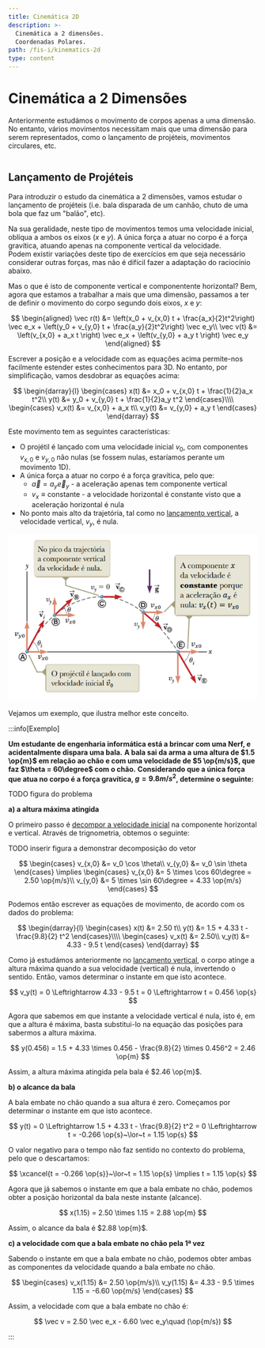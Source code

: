 ```yaml
---
title: Cinemática 2D
description: >-
  Cinemática a 2 dimensões.
  Coordenadas Polares.
path: /fis-i/kinematics-2d
type: content
---
```


# Cinemática a 2 Dimensões

Anteriormente estudámos o movimento de corpos apenas a uma dimensão.
No entanto, vários movimentos necessitam mais que uma dimensão para serem representados,
como o lançamento de projéteis, movimentos circulares, etc.

```toc

```

## Lançamento de Projéteis

Para introduzir o estudo da cinemática a 2 dimensões, vamos estudar o lançamento de projéteis
(i.e. bala disparada de um canhão, chuto de uma bola que faz um "balão", etc).

Na sua geralidade, neste tipo de movimentos temos uma velocidade inicial, oblíqua a ambos os eixos ($x$ e $y$).
A única força a atuar no corpo é a força gravítica, atuando apenas na componente vertical da velocidade.  
Podem existir variações deste tipo de exercícios em que seja necessário considerar outras forças,
mas não é difícil fazer a adaptação do raciocínio abaixo.

Mas o que é isto de componente vertical e componentente horizontal? Bem, agora que estamos a trabalhar a mais que uma dimensão,
passamos a ter de definir o movimento do corpo segundo dois eixos, $x$ e $y$:

$$
\begin{aligned}
\vec r(t) &= \left(x_0 + v_{x,0} t + \frac{a_x}{2}t^2\right) \vec e_x + \left(y_0 + v_{y,0} t + \frac{a_y}{2}t^2\right) \vec e_y\\
\vec v(t) &= \left(v_{x,0} + a_x t \right) \vec e_x + \left(v_{y,0} + a_y t \right) \vec e_y
\end{aligned}
$$

Escrever a posição e a velocidade com as equações acima permite-nos facilmente estender estes conhecimentos para 3D.
No entanto, por simplificação, vamos desdobrar as equações acima:

$$
\begin{darray}{l}
\begin{cases}
x(t) &= x_0 + v_{x,0} t + \frac{1}{2}a_x t^2\\
y(t) &= y_0 + v_{y,0} t + \frac{1}{2}a_y t^2
\end{cases}\\\\
\begin{cases}
v_x(t) &= v_{x,0} + a_x t\\
v_y(t) &= v_{y,0} + a_y t
\end{cases}
\end{darray}
$$

Este movimento tem as seguintes características:

- O projétil é lançado com uma velocidade inicial $v_0$, com componentes $v_{x,0}$ e $v_{y,0}$ não nulas (se fossem nulas, estaríamos perante um movimento 1D).
- A única força a atuar no corpo é a força gravítica, pelo que:
  - $\vec a = a_y \vec e_y$ - a aceleração apenas tem componente vertical
  - $v_x \equiv \text{constante}$ - a velocidade horizontal é constante visto que a aceleração horizontal é nula
- No ponto mais alto da trajetória, tal como no [lançamento vertical](/fis-i/kinematics-1d#lançamento-vertical),
  a velocidade vertical, $v_y$, é nula.

![Resumo de Propriedades de Lançamento de Projéteis](./assets/0002-projectile-launch-summary.png#dark=2)

Vejamos um exemplo, que ilustra melhor este conceito.

:::info[Exemplo]

**Um estudante de engenharia informática está a brincar com uma Nerf, e acidentalmente dispara uma bala.**
**A bala sai da arma a uma altura de $1.5 \op{m}$ em relação ao chão e com uma velocidade de $5 \op{m/s}$, que faz $\theta = 60\degree$ com o chão.**
**Considerando que a única força que atua no corpo é a força gravítica, $g = 9.8 m/s^2$, determine o seguinte:**

TODO figura do problema

**a) a altura máxima atingida**

O primeiro passo é [decompor a velocidade inicial](/fis-i/guides/recap-highschool#decomposição-de-vetores) na componente horizontal e vertical.
Através de trignometria, obtemos o seguinte:

TODO inserir figura a demonstrar decomposição do vetor

$$
\begin{cases}
v_{x,0} &= v_0 \cos \theta\\
v_{y,0} &= v_0 \sin \theta
\end{cases}
\implies
\begin{cases}
v_{x,0} &= 5 \times \cos 60\degree = 2.50 \op{m/s}\\
v_{y,0} &= 5 \times \sin 60\degree = 4.33 \op{m/s}
\end{cases}
$$

Podemos então escrever as equações de movimento, de acordo com os dados do problema:

$$
\begin{darray}{l}
\begin{cases}
x(t) &= 2.50 t\\
y(t) &= 1.5 + 4.33 t - \frac{9.8}{2} t^2
\end{cases}\\\\
\begin{cases}
v_x(t) &= 2.50\\
v_y(t) &= 4.33 - 9.5 t
\end{cases}
\end{darray}
$$

Como já estudámos anteriormente no [lançamento vertical](/fis-i/kinematics-1d#lançamento-vertical),
o corpo atinge a altura máxima quando a sua velocidade (vertical) é nula, invertendo o sentido.
Então, vamos determinar o instante em que isto acontece.

$$
v_y(t) = 0 \Leftrightarrow 4.33 - 9.5 t = 0 \Leftrightarrow t = 0.456 \op{s}
$$

Agora que sabemos em que instante a velocidade vertical é nula, isto é, em que a altura é máxima, basta
substitui-lo na equação das posições para sabermos a altura máxima.

$$
y(0.456) = 1.5 + 4.33 \times 0.456 - \frac{9.8}{2} \times 0.456^2 = 2.46 \op{m}
$$

Assim, a altura máxima atingida pela bala é $2.46 \op{m}$.

**b) o alcance da bala**

A bala embate no chão quando a sua altura é zero.
Começamos por determinar o instante em que isto acontece.

$$
y(t) = 0 \Leftrightarrow 1.5 + 4.33 t - \frac{9.8}{2} t^2 = 0 \Leftrightarrow t = -0.266 \op{s}~\lor~t = 1.15 \op{s}
$$

O valor negativo para o tempo não faz sentido no contexto do problema, pelo que o descartamos:

$$
\xcancel{t = -0.266 \op{s}}~\lor~t = 1.15 \op{s} \implies t = 1.15 \op{s}
$$

Agora que já sabemos o instante em que a bala embate no chão, podemos obter a posição horizontal da bala neste instante (alcance).

$$
x(1.15) = 2.50 \times 1.15 = 2.88 \op{m}
$$

Assim, o alcance da bala é $2.88 \op{m}$.

**c) a velocidade com que a bala embate no chão pela 1ª vez**

Sabendo o instante em que a bala embate no chão, podemos obter ambas as componentes da velocidade quando a bala embate no chão.

$$
\begin{cases}
v_x(1.15) &= 2.50 \op{m/s}\\
v_y(1.15) &= 4.33 - 9.5 \times 1.15 = -6.60 \op{m/s}
\end{cases}
$$

Assim, a velocidade com que a bala embate no chão é:

$$
\vec v = 2.50 \vec e_x - 6.60 \vec e_y\quad (\op{m/s})
$$

:::
